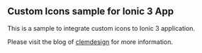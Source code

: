 ## Custom Icons sample for Ionic 3 App

This is a sample to integrate custom icons to Ionic 3 application.

Please visit the blog of [clemdesign](http://www.clemdesign.fr/blog) for more information.

